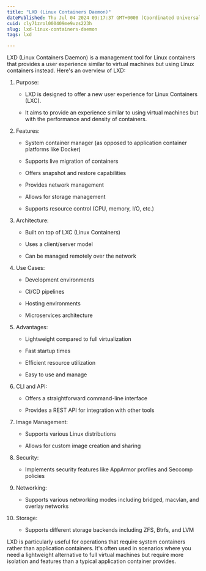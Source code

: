 ```yaml
---
title: "LXD (Linux Containers Daemon)"
datePublished: Thu Jul 04 2024 09:17:37 GMT+0000 (Coordinated Universal Time)
cuid: cly71zrol000409me9vzs223h
slug: lxd-linux-containers-daemon
tags: lxd

---
```


LXD (Linux Containers Daemon) is a management tool for Linux containers that provides a user experience similar to virtual machines but using Linux containers instead. Here's an overview of LXD:

1. Purpose:
    
    * LXD is designed to offer a new user experience for Linux Containers (LXC).
        
    * It aims to provide an experience similar to using virtual machines but with the performance and density of containers.
        
2. Features:
    
    * System container manager (as opposed to application container platforms like Docker)
        
    * Supports live migration of containers
        
    * Offers snapshot and restore capabilities
        
    * Provides network management
        
    * Allows for storage management
        
    * Supports resource control (CPU, memory, I/O, etc.)
        
3. Architecture:
    
    * Built on top of LXC (Linux Containers)
        
    * Uses a client/server model
        
    * Can be managed remotely over the network
        
4. Use Cases:
    
    * Development environments
        
    * CI/CD pipelines
        
    * Hosting environments
        
    * Microservices architecture
        
5. Advantages:
    
    * Lightweight compared to full virtualization
        
    * Fast startup times
        
    * Efficient resource utilization
        
    * Easy to use and manage
        
6. CLI and API:
    
    * Offers a straightforward command-line interface
        
    * Provides a REST API for integration with other tools
        
7. Image Management:
    
    * Supports various Linux distributions
        
    * Allows for custom image creation and sharing
        
8. Security:
    
    * Implements security features like AppArmor profiles and Seccomp policies
        
9. Networking:
    
    * Supports various networking modes including bridged, macvlan, and overlay networks
        
10. Storage:
    
    * Supports different storage backends including ZFS, Btrfs, and LVM
        

LXD is particularly useful for operations that require system containers rather than application containers. It's often used in scenarios where you need a lightweight alternative to full virtual machines but require more isolation and features than a typical application container provides.